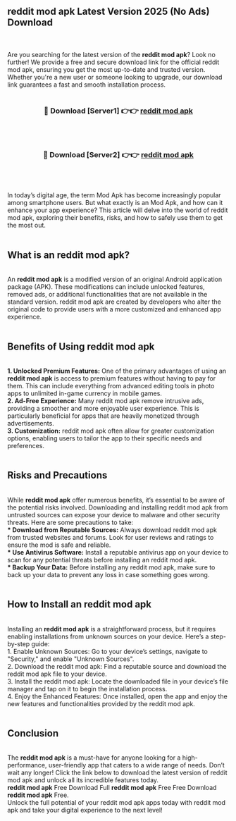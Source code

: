 ## reddit mod apk Latest Version 2025 (No Ads) Download
<br><br>
Are you searching for the latest version of the <strong>reddit mod apk</strong>? Look no further! We provide a free and secure download link for the official reddit mod apk, ensuring you get the most up-to-date and trusted version. Whether you're a new user or someone looking to upgrade, our download link guarantees a fast and smooth installation process.
<br>
<br>
<div align="center">
<h3>🔴 Download [Server1] 👉👉 <a href="https://modyolo.store/reddit_mod_apk">reddit mod apk</a></h3><br>
<br>
<h3>🔴 Download [Server2] 👉👉 <a href="https://modyolo.store/reddit_mod_apk">reddit mod apk</a></h3><br>
</div>
<br>
<br>
In today’s digital age, the term Mod Apk has become increasingly popular among smartphone users. But what exactly is an Mod Apk, and how can it enhance your app experience? This article will delve into the world of reddit mod apk, exploring their benefits, risks, and how to safely use them to get the most out.
<br>
<br>
<h2>What is an reddit mod apk?</h2>
<br>
An <strong>reddit mod apk</strong> is a modified version of an original Android application package (APK). These modifications can include unlocked features, removed ads, or additional functionalities that are not available in the standard version. reddit mod apk are created by developers who alter the original code to provide users with a more customized and enhanced app experience.
<br>
<br>
<h2>Benefits of Using reddit mod apk</h2>
<br>
<strong> 1. Unlocked Premium Features:</strong> One of the primary advantages of using an <strong>reddit mod apk</strong> is access to premium features without having to pay for them. This can include everything from advanced editing tools in photo apps to unlimited in-game currency in mobile games.
<br>
<strong> 2. Ad-Free Experience:</strong> Many reddit mod apk remove intrusive ads, providing a smoother and more enjoyable user experience. This is particularly beneficial for apps that are heavily monetized through advertisements.
<br>
<strong> 3. Customization:</strong> reddit mod apk often allow for greater customization options, enabling users to tailor the app to their specific needs and preferences.
<br>
<br>
<h2>Risks and Precautions</h2>
<br>
While <strong>reddit mod apk</strong> offer numerous benefits, it’s essential to be aware of the potential risks involved. Downloading and installing reddit mod apk from untrusted sources can expose your device to malware and other security threats. Here are some precautions to take:
<br>
<strong> * Download from Reputable Sources:</strong> Always download reddit mod apk from trusted websites and forums. Look for user reviews and ratings to ensure the mod is safe and reliable.
<br>
<strong> * Use Antivirus Software:</strong> Install a reputable antivirus app on your device to scan for any potential threats before installing an reddit mod apk.
<br>
<strong> * Backup Your Data:</strong> Before installing any reddit mod apk, make sure to back up your data to prevent any loss in case something goes wrong.
<br>
<br>
<h2>How to Install an reddit mod apk</h2>
<br>
Installing an <strong>reddit mod apk</strong> is a straightforward process, but it requires enabling installations from unknown sources on your device. Here’s a step-by-step guide:
<br>
 1. Enable Unknown Sources: Go to your device’s settings, navigate to "Security," and enable "Unknown Sources".
<br>
 2. Download the reddit mod apk: Find a reputable source and download the reddit mod apk file to your device.
<br>
 3. Install the reddit mod apk: Locate the downloaded file in your device’s file manager and tap on it to begin the installation process.
<br>
 4. Enjoy the Enhanced Features: Once installed, open the app and enjoy the new features and functionalities provided by the reddit mod apk.
<br>
<br>
<h2><strong>Conclusion</strong></h2>
<br>
The <strong>reddit mod apk</strong> is a must-have for anyone looking for a high-performance, user-friendly app that caters to a wide range of needs. Don’t wait any longer! Click the link below to download the latest version of reddit mod apk and unlock all its incredible features today.
<br>
<strong>reddit mod apk</strong> Free Download Full <strong>reddit mod apk</strong> Free Free Download <strong>reddit mod apk</strong> Free.
<br>
Unlock the full potential of your reddit mod apk apps today with reddit mod apk and take your digital experience to the next level!


